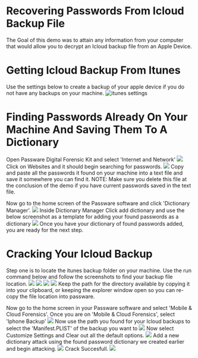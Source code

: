 # Recovering Passwords From Icloud Backup File

The Goal of this demo was to attain any information from your computer that would allow you to decrypt an Icloud backup file from an Apple Device.

# Getting Icloud Backup From Itunes
Use the settings below to create a backup of your apple device if you do not have any backups on your machine.
![itunes settings](/ItunesBackupSettings.PNG)

# Finding Passwords Already On Your Machine And Saving Them To A Dictionary
Open Passware Digital Forensic Kit and select 'Internet and Network'
![](Screenshots\findYourPasswords1.PNG)
Click on Websites and it should begin searching for passwords.
![](Screenshots\findYourPasswords2.PNG)
Copy and paste all the passwords it found on your machine into a text file and save it somewhere you can find it.
NOTE: Make sure you delete this file at the conclusion of the demo if you have current passwords saved in the text file.

Now go to the home screen of the Passware software and click 
'Dictionary Manager'.
![](Screenshots\findYourPasswords3.PNG)
Inside Dictionary Manager Click add dictionary and use the below screenshot as a template for adding your found passwords as a dictionary
![](Screenshots\findYourPasswords4.PNG)
Once you have your dictionary of found passwords added, you are ready for the next step.

# Cracking Your Icloud Backup
Step one is to locate the itunes backup folder on your machine. Use the run command below and follow the screenshots to find your backup file location.
![](Screenshots\runCommandItunesBackupFolder.PNG)
![](Screenshots\backupFolder1.PNG)
![](Screenshots\backupFolder2.PNG)
![](Screenshots\backupFolder3.PNG)
Keep the path for the directory available by copying it into your clipboard, or keeping the explorer window open so you can re-copy the file location into passware.

Now go to the home screen in your Passware software and select 'Mobile & Cloud Forensics'.
Once you are on 'Mobile & Cloud Forensics', select 'Iphone Backup'
![](Screenshots\iphoneBackup1.PNG)
Now use the path you found for your Icloud backups to select the 'Manifest.PLIST' of the backup you want to
![](Screenshots\iphoneBackup2.PNG)
Now select Customize Settings and Clear out all the default options.
![](Screenshots\crackSettings.PNG)
Add a new dictionary attack using the found password dictionary we created earlier and begin attacking.
![](Screenshots\iphoneBackup3.PNG)
Crack Succesfull.
![](Screenshots\pwCracked.PNG)
~~~~